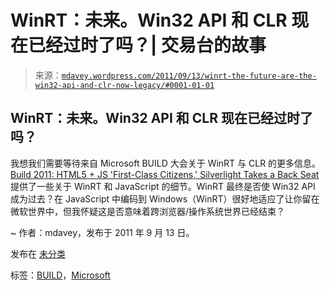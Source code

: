 <!--yml

分类：未分类

日期：2024 年 5 月 18 日 06:16:21

-->

# WinRT：未来。Win32 API 和 CLR 现在已经过时了吗？| 交易台的故事

> 来源：[`mdavey.wordpress.com/2011/09/13/winrt-the-future-are-the-win32-api-and-clr-now-legacy/#0001-01-01`](https://mdavey.wordpress.com/2011/09/13/winrt-the-future-are-the-win32-api-and-clr-now-legacy/#0001-01-01)

## WinRT：未来。Win32 API 和 CLR 现在已经过时了吗？

我想我们需要等待来自 Microsoft BUILD 大会关于 WinRT 与 CLR 的更多信息。[Build 2011: HTML5 + JS 'First-Class Citizens,' Silverlight Takes a Back Seat](http://www.readwriteweb.com/hack/2011/09/build-2011-html5-js-first-clas.php) 提供了一些关于 WinRT 和 JavaScript 的细节。WinRT 最终是否使 Win32 API 成为过去？在 JavaScript 中编码到 Windows（WinRT）很好地适应了让你留在微软世界中，但我怀疑这是否意味着跨浏览器/操作系统世界已经结束？

~ 作者：mdavey，发布于 2011 年 9 月 13 日。

发布在 [未分类](https://mdavey.wordpress.com/category/uncategorized/)

标签：[BUILD](https://mdavey.wordpress.com/tag/build/)，[Microsoft](https://mdavey.wordpress.com/tag/microsoft/)
